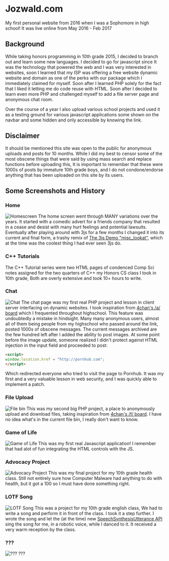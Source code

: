 # Jozwald.com
My first personal website from 2016 when I was a Sophomore in high school! It was live online from May 2016 - Feb 2017

## Background
While taking honors programming in 10th grade 2015, I decided to branch out and learn some new languages.
I decided to go for javascript since It was the technology that powered the web and I was very interested in websites,
soon I learned that my ISP was offering a free website dynamic website and domain as one of the perks with our package
which I immediately claimed for myself. Soon after I learned PHP solely for the fact that I liked it letting me do code reuse
with HTML. Soon after I decided to learn even more PHP and challenged myself to add a file server page and anonymous chat room.

Over the course of a year I also upload various school projects and used it as a testing ground for various javascript applications
some shown on the navbar and some hidden and only accessible by knowing the link.

## Disclaimer 

It should be mentioned this site was open to the public for anonymous uploads and posts for 10 months. While I did my best to censor
some of the most obscene things that were said by using mass search and replace functions before uploading this,
It is important to remember that these were 1000s of posts by immature 10th grade boys, and I do not
condone/endorse anything that has been uploaded on this site by its users.

## Some Screenshots and History

### Home
![Homescreen](https://github.com/James-Oswald/Jozwald.com/blob/master/screenshots/homescreen.png)
The home screen went through MANY variations over the years. It started with a comedic advert for a friends company that resulted
in a cease and desist with many hurt feelings and potential lawsuits. Eventually after playing around with 3js for a few months
I changed it into its current and final form, a trashy remix of [The 3js Demo "misc_lookat"](https://threejs.org/examples/#misc_lookat),
which at the time was the coolest thing I had ever seen 3js do. 

### C++ Tutorials
The C++ Tutorial series were two HTML pages of condenced Comp Sci notes assigned for the two quarters of C++
my Honors CS class I took in 10th grade, Both are overly extensive and took 10+ hours to write.

### Chat
![Chat](https://github.com/James-Oswald/Jozwald.com/blob/master/screenshots/chat.png)
The chat page was my first real PHP project and lesson in client server interfacing on dynamic websites. I took inspiration from
[4chan's /a/ board](https://boards.4channel.org/a/) which I frequented throughout highschool.
This feature was undoubtedly a mistake in hindsight. Many many anonymous
users, almost all of them being people from my highschool who passed around the link, posted 1000s of obscene messages. The current
messages archived are the few hundred left after I added the ability to post images. At some point before the image update, 
someone realized I didn't protect against HTML injection in the input field and proceeded to post:
```html
<script>
window.location.href = "http://pornhub.com";
</script>
```
Which redirected everyone who tried to visit the page to Pornhub. It was my first and a very valuable lesson in web security, and I
was quickly able to implement a patch.

### File Upload
![File bin](https://github.com/James-Oswald/Jozwald.com/blob/master/screenshots/filebin.png)
This was my second big PHP project, a place to anonymously upload and download files, taking inspiration from
[4chan's /f/ board](https://boards.4chan.org/f/). I have no idea what's in the current file bin, I really don't want to know.

### Game of Life
![Game of Life](https://github.com/James-Oswald/Jozwald.com/blob/master/screenshots/game%20of%20life.png)
This was my first real Javascript application! I remember that had alot of fun integrating the HTML controls with the JS.

### Advocacy Project
![Advocacy Project](https://github.com/James-Oswald/Jozwald.com/blob/master/screenshots/advoc.png)
This was my final project for my 10th grade health class. Still not entirely sure how Computer Malware had anything to do with health,
but it got a 100 so I must have done something right. 

### LOTF Song
![LOTF Song](https://github.com/James-Oswald/Jozwald.com/blob/master/screenshots/lotfsong.png)
This was a project for my 10th grade english class, We had to write a song and perform it in front of the class.
I took it a step further. I wrote the song and let the (at the time) new
[SpeechSynthesisUtterance API](https://developer.mozilla.org/en-US/docs/Web/API/SpeechSynthesisUtterance)
sing the song for me, in a robotic voice, while I danced to it. It received a very warm reception by the class. 

### ???
![???](https://github.com/James-Oswald/Jozwald.com/blob/master/screenshots/what.png)
???


